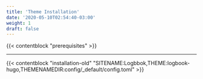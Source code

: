 ```yaml
---
title: 'Theme Installation'
date: '2020-05-10T02:54:40-03:00'
weight: 1
draft: false
---
```


{{< contentblock "prerequisites" >}}

---

{{< contentblock "installation-old" "SITENAME:Logbbok,THEME:logbook-hugo,THEMENAMEDIR:config/_default/config.toml" >}}
